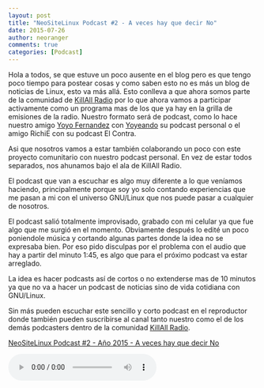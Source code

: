 ```yaml
---
layout: post
title: "NeoSiteLinux Podcast #2 - A veces hay que decir No"
date: 2015-07-26
author: neoranger
comments: true
categories: [Podcast]
---
```

Hola a todos, se que estuve un poco ausente en el blog pero es que tengo poco tiempo para postear cosas y como saben esto no es más un blog de noticias de Linux, esto va más allá.
Esto conlleva a que ahora somos parte de la comunidad de <a href="http://killallradio.tk">KillAll Radio</a> por lo que ahora vamos a participar activamente como un programa mas de los que ya hay en la grilla de emisiones de la radio. Nuestro formato será de podcast, como lo hace nuestro amigo <a href="http://deblinux.wordpress.com">Yoyo Fernandez</a> con <a href="http://www.ivoox.com/podcast-yoyeando_sq_f1181677_1.html">Yoyeando</a> su podcast personal o el amigo RichiE con su podcast El Contra.

Asi que nosotros vamos a estar también colaborando un poco con este proyecto comunitario con nuestro podcast personal. En vez de estar todos separados, nos ahunamos bajo el ala de KillAll Radio.

El podcast que van a escuchar es algo muy diferente a lo que veníamos haciendo, principalmente porque soy yo solo contando experiencias que me pasan a mi con el universo GNU/Linux que nos puede pasar a cualquier de nosotros.

El podcast salió totalmente improvisado, grabado con mi celular ya que fue algo que me surgió en el momento. Obviamente después lo edité un poco poniendole música y cortando algunas partes donde la idea no se expresaba bien.
Por eso pido disculpas por el problema con el audio que hay a partir del minuto 1:45, es algo que para el próximo podcast va estar arreglado.

La idea es hacer podcasts así de cortos o no extenderse mas de 10 minutos ya que no va a hacer un podcast de noticias sino de vida cotidiana con GNU/Linux.

Sin más pueden escuchar este sencillo y corto podcast en el reproductor donde también pueden suscribirse al canal tanto nuestro como el de los demás podcasters dentro de la comunidad <a href="https://killallradio.wordpress.com">KillAll Radio</a>.

<a href="http://ar.ivoox.com/es/neositelinux-podcast-2-ano-2015-a-audios-mp3_rf_5320133_1.html" title="NeoSiteLinux Podcast #2 - Año 2015 - A veces hay que decir No">NeoSiteLinux Podcast #2 - Año 2015 - A veces hay que decir No</a>

<audio id="audio" preload="auto" controls="" src="http://podcastcdn-15.ivoox.com/audio/3/3/1/0/neositelinuxpodcast2ano2015a-killallradiopodcast-ivoox5320133.mp3?secure=wkU93CkwFAE2XDlQlMtC1g==,1502482809"></audio>
